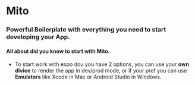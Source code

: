 # Mito
### Powerful Boilerplate with everything you need to start developing your App.

#### All about did you know to start with Mito.

- To start work with expo dou you have 2 options, you can use your **own divice** to render the app in dev/prod mode, or if your pref you can use **Emulators** like Xcode in Mac or Android Studio in Windows.
